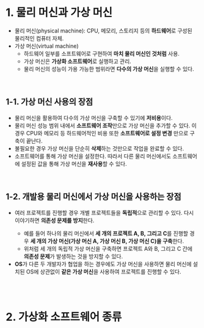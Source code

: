 <h1>1. 물리 머신과 가상 머신</h1>
<ul> 
  <li>
    물리 머신(physical machine): CPU, 메모리, 스토리지 등의 <strong>하드웨어</strong>로 구성된 물리적인 컴퓨터 자체.
  </li>
  <li>
    가상 머신(virtual machine)
    <ul>
      <li>
        하드웨어 일부를 소프트웨어로 구현하여 <strong>마치 물리 머신인 것처럼</strong> 사용.
      </li>
      <li>
        가상 머신은 <strong>가상화 소프트웨어</strong>로 실행하고 관리.
      </li>
      <li>
        물리 머신의 성능이 가용 가능한 범위라면 <strong>다수의 가상 머신</strong>을 실행할 수 있다.
      </li>
    </ul>
  </li>
</ul>
<br>

<h2>1-1. 가상 머신 사용의 장점</h2>
<ul>
  <li>
    물리 머신을 활용하여 다수의 가상 머신을 구축할 수 있기에 <strong>저비용</strong>이다.
  </li>
  <li>
    물리 머신 성능 범위 내에서 <strong>소프트웨어 조작</strong>만으로 가상 머신을 추가할 수 있다. 이 경우 CPU와 메모리 등 하드웨어적인 비용 또한 <strong>소프트웨어로 설정 변경</strong> 만으로 구축이 끝난다.
  </li>
  <li>
    불필요한 경우 가상 머신을 단순히 <strong>삭제</strong>하는 것만으로 작업을 완료할 수 있다.
  </li>
  <li>
    소프트웨어를 통해 가상 머신을 설정한다. 따라서 다른 물리 머신에서도 소프트웨어에 설정된 값을 통해 가상 머신을 <strong>재사용</strong>할 수 있다.
  </li>
</ul>
<br>

<h2>1-2. 개발용 물리 머신에서 가상 머신을 사용하는 장점</h2>
<ul>
  <li>
    여러 프로젝트를 진행할 경우 개별 프로젝트들을 <strong>독립적</strong>으로 관리할 수 있다. 다시 이야기하면 <strong>의존성 문제를 방지</strong>한다.
  </li>
  <ul>
    <li>
      예를 들어 하나의 물리 머신에서 <strong>세 개의 프로젝트 A, B, 그리고 C</strong>를 진행할 경우 <strong>세 개의 가상 머신(가상 머신 A, 가상 머신 B, 가상 머신 C)을 구축</strong>한다.
    </li>
    <li>
      위처럼 세 개의 독립적 가상 머신을 구축하면 프로젝트 A와 B, 그리고 C 간에 <strong>의존성 문제</strong>가 발생하는 것을 방지할 수 있다.
    </li>
  </ul>
  <li>
    <strong>OS</strong>가 다른 두 개발자가 협업을 하는 경우에도 가상 머신을 사용하면 물리 머신에 설치된 OS에 상관없이 <strong>같은 가상 머신</strong>을 사용하여 프로젝트를 진행할 수 있다.
  </li>
</ul>
<br><br>

<h1>2. 가상화 소프트웨어 종류</h1>



